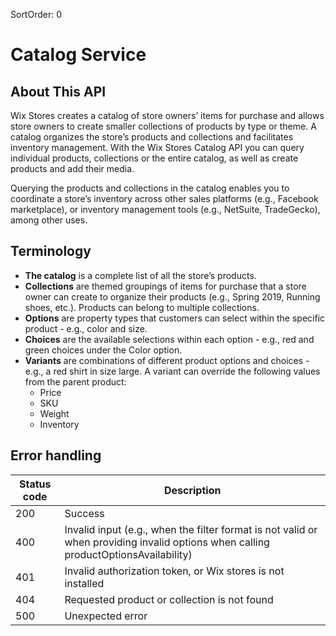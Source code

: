 SortOrder: 0
# Catalog Service

## About This API

Wix Stores creates a catalog of store owners’ items for purchase and allows store owners to create smaller collections of products by type or theme. A catalog organizes the store’s products and collections and facilitates inventory management. With the Wix Stores Catalog API you can query individual products, collections or the entire catalog, as well as create products and add their media. 

Querying the products and collections in the catalog enables you to coordinate a store’s inventory across other sales platforms (e.g., Facebook marketplace), or inventory management tools (e.g., NetSuite, TradeGecko), among other uses.

## Terminology
- **The catalog** is a complete list of all the store’s products. 
- **Collections** are themed groupings of items for purchase that a store owner can create to organize their products (e.g., Spring 2019, Running shoes, etc.). Products can belong to multiple collections.
- **Options** are property types that customers can select within the specific product - e.g., color and size. 
- **Choices** are the available selections within each option - e.g., red and green choices under the Color option.  
- **Variants** are combinations of different product options and choices - e.g., a red shirt in size large.
A variant can override the following values from the parent product:
  - Price
  - SKU
  - Weight
  - Inventory

## Error handling
| Status code | Description |
| --- | --- |
| 200 |Success|
| 400 |Invalid input (e.g., when the filter format is not valid or when providing invalid options when calling productOptionsAvailability)|
| 401 |Invalid authorization token, or Wix stores is not installed|
| 404 |Requested product or collection is not found|
| 500 |Unexpected error|
